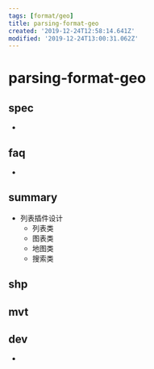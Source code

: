 ```yaml
---
tags: [format/geo]
title: parsing-format-geo
created: '2019-12-24T12:58:14.641Z'
modified: '2019-12-24T13:00:31.062Z'
---
```


# parsing-format-geo


## spec
- 

## faq
- 

## summary
- 列表插件设计
    - 列表类
    - 图表类
    - 地图类
    - 搜索类

## shp

## mvt

## dev
- 
